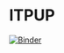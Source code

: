 # ITPUP
[![Binder](https://mybinder.org/badge_logo.svg)](https://mybinder.org/v2/gh/mosesmiller/ITPUP/master?filepath=https%3A%2F%2Fgithub.com%2Fmosesmiller%2FITPUP%2Fblob%2Fmaster%2FtestGithub.ipynb)
